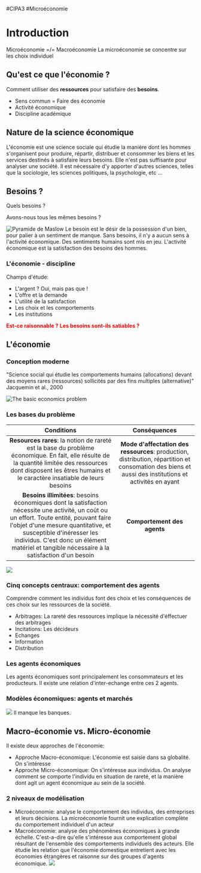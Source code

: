 #CIPA3 #Microéconomie

# Introduction
Microéconomie =/= Macroéconomie
La microéconomie se concentre sur les choix individuel

## Qu'est ce que l'économie ?
Comment utiliser des **ressources** pour satisfaire des **besoins**.

- Sens commun = Faire des économie
- Activité économique
- Discipline académique

## Nature de la science économique
L'économie est une science sociale qui étudie la manière dont les hommes s'organisent pour produire, répartir, distribuer et consommer les biens et les services destinés à satisfaire leurs besoins.
Elle n'est pas suffisante pour analyser une société. Il est nécessaire d'y apporter d'autres sciences, telles que la sociologie, les sciences politiques, la psychologie, etc ...
## Besoins ?
Quels besoins ?

Avons-nous tous les mêmes besoins ?

![Pyramide de Maslow](https://www.preventech.net/wp-content/uploads/2020/02/Pyramide-de-maslow.jpg)
Le besoin est le désir de la possession d'un bien, pour palier à un sentiment de manque.
Sans besoins, il n'y a aucun sens à l'activité économique.
Des sentiments humains sont mis en jeu. L'activité économique est la satisfaction des besoins des hommes.

### L'économie - discipline
Champs d'étude:
- L'argent ? Oui, mais pas que !
- L'offre et la demande
- L'utilité de la satisfaction
- Les choix et les comportements
- Les institutions

<span style="color: red; font-weight: bold;">Est-ce raisonnable ?</span>
<span style="color: red; font-weight: bold;">Les besoins sont-ils satiables ?</span>

## L'économie 
### Conception moderne
"Science social qui étudie les comportements humains (allocations) devant des moyens rares (ressources) sollicités par des fins multiples (alternative)"
Jacquemin et al., 2000

![The basic economics problem](https://i.ytimg.com/vi/CYibc_oqR5M/maxresdefault.jpg)
### Les bases du problème

|                                                                                                                                                 Conditions                                                                                                                                                  |                                                                     Conséquences                                                                      |
| :---------------------------------------------------------------------------------------------------------------------------------------------------------------------------------------------------------------------------------------------------------------------------------------------------------: | :---------------------------------------------------------------------------------------------------------------------------------------------------: |
|                                            **Resources rares**: la notion de rareté est la base du problème économique. En fait, elle résulte de la quantité limitée des ressources dont disposent les êtres humains et le caractère insatiable de leurs besoins                                            | **Mode d'affectation des ressources**: production, distribution, répartition et consomation des biens et aussi des institutions et activités en ayant |
| **Besoins illimitées**: besoins économiques dont la satisfaction nécessite une activité, un coût ou un effort. Toute entité, pouvant faire l'objet d'une mesure quantitative, et susceptible d'inéresser les individus. C'est donc un élément matériel et tangible nécessaire à la satisfaction d'un besoin |                                                              **Comportement des agents**                                                              |

![](https://encrypted-tbn0.gstatic.com/images?q=tbn:ANd9GcQWgYacAW9jtm_P9Q_fWdlUEry-xSU6ca-dAA&s)
### Cinq concepts centraux: comportement des agents
Comprendre comment les individus font des choix et les conséquences de ces choix sur les ressources de la société.

- Arbitrages: La rareté des ressources implique la nécessité d'éffectuer des arbitrages
- Incitations: Les décideurs
- Echanges
- Information
- Distribution

### Les agents économiques
Les agents économiques sont principalement les consommateurs et les producteurs.
Il existe une relation d'inter-echange entre ces 2 agents.

### Modèles économiques: agents et marchés
![](https://images.edrawmax.com/what-is/circular-flow-diagram/circular-flow-1.jpg)
Il manque les banques.

## Macro-économie vs. Micro-économie
Il existe deux approches de l'économie:
- Approche Macro-économique: L'économie est saisie dans sa globalité. On s'intéresse 
- Approche Micro-économique: On s'intéresse aux individus. On analyse comment se comporte l'individu en situation de rareté, et la manière dont agit un agent économique au sein de la société.
### 2 niveaux de modélisation
- Microéconomie: analyse le comportement des individus, des entreprises et leurs décisions. La microéconomie fournit une explication complète du comportement individuel d'un acteur
- Macroéconomie: analyse des phénomènes économiques à grande échelle. C'est-a-dire qu'elle s'intéresse aux comportement global résultant de l'ensemble des comportements individuels des acteurs. Elle étudie les relation que l'économie domestique entretient avec les économies étrangères et raisonne sur des groupes d'agents économique.
![](https://i.la-croix.com/1400x933/smart/2016/06/28/1200772076/economie_0.jpg)
